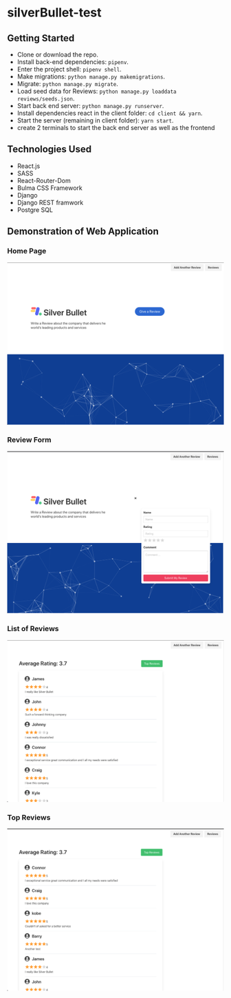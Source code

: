 # silverBullet-test

## Getting Started
* Clone or download the repo.
* Install back-end dependencies: `pipenv`.
* Enter the project shell: `pipenv shell`.
* Make migrations: `python manage.py makemigrations`.
* Migrate: `python manage.py migrate`.
* Load seed data for Reviews: `python manage.py loaddata reviews/seeds.json`.
* Start back end server: `python manage.py runserver`.
* Install dependencies react in the client folder: `cd client && yarn`.
* Start the server (remaining in client folder): `yarn start`.
* create 2 terminals to start the back end server as well as the frontend

## Technologies Used
* React.js
* SASS
* React-Router-Dom
* Bulma CSS Framework
* Django
* Django REST framwork
* Postgre SQL

## Demonstration of Web Application

### Home Page 

<img src="client/src/styles/images/HomePage.png">

### Review Form

<img src="client/src/styles/images/ReviewForm.png">

### List of Reviews

<img src="client/src/styles/images/Reviews.png">

### Top Reviews

<img src="client/src/styles/images/TopReviews.png">

